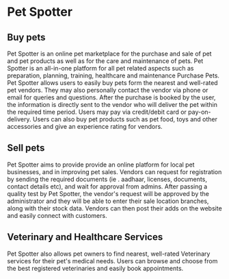 # Pet Spotter

## Buy pets
Pet Spotter is an online pet marketplace for the purchase and sale of pet and pet products as well 
as for the care and maintenance of pets.
Pet Spotter is an all-in-one platform for all pet related aspects such as preparation, planning, training, 
healthcare and maintenance
Purchase Pets.
Pet Spotter allows users to easily buy pets form the nearest and well-rated pet vendors.
They may also personally contact the vendor via phone or email for 
queries and questions.
After the purchase is booked by the user, the information is directly sent to the vendor who will 
deliver the pet within the required time period. Users may pay via credit/debit card or pay-on-
delivery. Users can also buy pet products such as pet food, toys and other accessories and give an 
experience rating for vendors.

## Sell pets
Pet Spotter aims to provide provide an online platform for local pet businesses, and in improving pet sales.
Vendors can request for registration by sending the required documents (ie . aadhaar, licenses, documents, contact details etc), and wait for approval from admins. After passing a quality test by Pet Spotter, the vendor's request will be approved by the administrator and they will be able to enter their sale location branches, along with their stock data. 
Vendors can then post their adds on the website and easily connect with customers.


## Veterinary and Healthcare Services

Pet Spotter also allows pet owners to find nearest, well-rated Veterinary services for their pet's 
medical needs. Users can browse and choose from the best registered veterinaries and easily book 
appointments.
